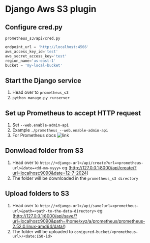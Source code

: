 # Django Aws S3 plugin

## Configure cred.py
```prometheus_s3/api/cred.py```

```python
endpoint_url = 'http://localhost:4566'
aws_access_key_id='test'
aws_secret_access_key='test'
region_name='us-east-1'
bucket = 'my-local-bucket'
```

## Start the Django service
1) Head over to ```prometheus_s3```
2) ```python manage.py runserver```

## Set up Prometheus to accept HTTP request
1) Set ```--web.enable-admin-api```
2) Example ```./prometheus --web.enable-admin-api```
3) For Prometheus docs ![link](https://prometheus.io/docs/prometheus/latest/querying/api/#snapshot)

## Donwload folder from S3
1) Head over to ```http://<django-url>/api/create?url=<prometheus-url>&date=<dd-mm-yyyy>``` eg (http://127.0.0.1:8000/api/create/?url=localhost:9090&date=12-7-2024)
2) The folder will be downloaded in the ```prometheus_s3 directory```

## Upload folders to S3
1) Head over to ```http://<django-url>/api/save?url=<prometheus-url>&path=<path-to-the-data-directory>``` eg (http://127.0.0.1:8000/api/save/?url=localhost:9090&path=/home/xyz/a/prometheus/prometheus-2.52.0.linux-amd64/data/)
2) The folder will be uploaded to ```conigured-bucket/<prometheus-url>/<date:ISO-id>```




